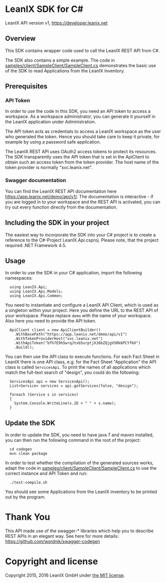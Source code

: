# LeanIX SDK for C#

LeanIX API version v1, https://developer.leanix.net

## Overview

This SDK contains wrapper code used to call the LeanIX REST API from C#.

The SDK also contains a simple example. The code in [samples/client/SampleClient/SampleClient.cs](samples/client/SampleClient/SampleClient.cs) demonstrates the basic use of the SDK to read Applications from the LeanIX Inventory.

## Prerequisites

### API Token
In order to use the code in this SDK, you need an API token to access a workspace. As a workspace administrator, you can generate it yourself in the LeanIX application under Administration.

The API token acts as credentials to access a LeanIX workspace as the user who generated the token. Hence you should take care to keep it private, for example by using a password safe application.

The LeanIX REST API uses OAuth2 access tokens to protect its resources. The SDK transparently uses the API token that is set in the ApiClient to obtain such an access token from the token provider. The host name of the token provider is normally "svc.leanix.net".

### Swagger documentation
You can find the LeanIX REST API documentation here https://app.leanix.net/demo/api/v1/. The documentation is interactive - if you are logged in to your workspace and the REST API is activated, you can try out every function directly from the documentation.

## Including the SDK in your project

The easiest way to incorporate the SDK into your C# project is to create a reference to the C#-Project LeanIX.Api.csproj. Please note, that the project required .NET Framework 4.5.

## Usage

In order to use the SDK in your C# application, import the following namespaces:

```
  using LeanIX.Api;
  using LeanIX.Api.Models;
  using LeanIX.Api.Common;
```

You need to instantiate and configure a LeanIX API Client, which is used as a singleton within your project. Here you define the URL to the REST API of your workspace. Please replace `demo` with the name of your workspace. Also here you need to provide the API token.

```
  ApiClient client = new ApiClientBuilder()
    .WithBasePath("https://app.leanix.net/demo/api/v1")
    .WithTokenProviderHost("svc.leanix.net")
    .WithApiToken("bfh7E9h5wrqJtxb5urptjXJ6bZQjgVSRk6PCYf6X")
    .Build();
```

You can then use the API class to execute functions. For each Fact Sheet in LeanIX there is one API class, e.g. for the Fact Sheet "Application" the API class is called `ServicesApi`. To print the names of all applications which match the full-text search of "design", you could do the following:

```
  ServicesApi api = new ServicesApi();
  List<Service> services = api.getServices(false, "design");

  foreach (Service s in services)
  {
    System.Console.WriteLine(s.ID + " " + s.name);
  }
```

## Update the SDK

In order to update the SDK, you need to have java 7 and maven installed, you can then run the following command in the root of the project:

```
  cd codegen
  mvn clean package
```

In order to test whether the compilation of the generated sources works, adapt the code in [samples/client/SampleClient/SampleClient.cs](samples/client/SampleClient/SampleClient.cs) to use the correct instance and API Token and run:

```
  ./test-compile.sh
```

You should see some Applications from the LeanIX inventory to be printed out by the program.

# Thank You

This API made use of the swagger-* libraries which help you to describe REST APIs in an elegant way. See here for more details: https://github.com/wordnik/swagger-codegen

# Copyright and license

Copyright 2015, 2016 LeanIX GmbH under [the MIT license](LICENSE).
